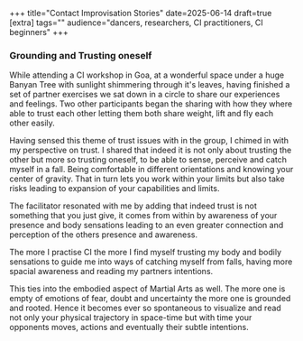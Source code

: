 +++
title="Contact Improvisation Stories"
date=2025-06-14
draft=true
[extra]
tags=""
audience="dancers, researchers, CI practitioners, CI beginners"
+++

### Grounding and Trusting oneself

While attending a CI workshop in Goa, at a wonderful space under a huge Banyan
Tree with sunlight shimmering through it's leaves, having finished a set of
partner exercises we sat down in a circle to share our experiences and
feelings.
Two other participants began the sharing with how they where able to
trust each other letting them both share weight, lift and fly each other
easily.

<!-- more -->

Having sensed this theme of trust issues with in the group, I chimed
in with my perspective on trust. I shared that indeed it is not only about
trusting the other but more so trusting oneself, to be able to sense, perceive
and catch myself in a fall. Being comfortable in different orientations and
knowing your center of gravity. That in turn lets you work within your limits
but also take risks leading to expansion of your capabilities and limits.

The facilitator resonated with me by adding that indeed trust is not something
that you just give, it comes from within by awareness of your presence
and body sensations leading to an even greater connection and perception of
the others presence and awareness.

The more I practise CI the more I find myself trusting my body and bodily sensations
to guide me into ways of catching myself from falls, having more spacial awareness
and reading my partners intentions.

This ties into the embodied aspect of Martial Arts as well. The more one is
empty of emotions of fear, doubt and uncertainty the more one is grounded and
rooted. Hence it becomes ever so spontaneous to visualize and read not only
your physical trajectory in space-time but with time your opponents moves,
actions and eventually their subtle intentions.
